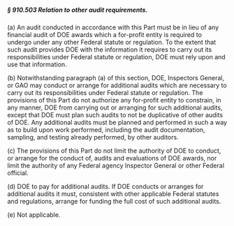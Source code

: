 ##### § 910.503 Relation to other audit requirements. #####

(a) An audit conducted in accordance with this Part must be in lieu of any financial audit of DOE awards which a for-profit entity is required to undergo under any other Federal statute or regulation. To the extent that such audit provides DOE with the information it requires to carry out its responsibilities under Federal statute or regulation, DOE must rely upon and use that information.

(b) Notwithstanding paragraph (a) of this section, DOE, Inspectors General, or GAO may conduct or arrange for additional audits which are necessary to carry out its responsibilities under Federal statute or regulation. The provisions of this Part do not authorize any for-profit entity to constrain, in any manner, DOE from carrying out or arranging for such additional audits, except that DOE must plan such audits to not be duplicative of other audits of DOE. Any additional audits must be planned and performed in such a way as to build upon work performed, including the audit documentation, sampling, and testing already performed, by other auditors.

(c) The provisions of this Part do not limit the authority of DOE to conduct, or arrange for the conduct of, audits and evaluations of DOE awards, nor limit the authority of any Federal agency Inspector General or other Federal official.

(d) DOE to pay for additional audits. If DOE conducts or arranges for additional audits it must, consistent with other applicable Federal statutes and regulations, arrange for funding the full cost of such additional audits.

(e) Not applicable.